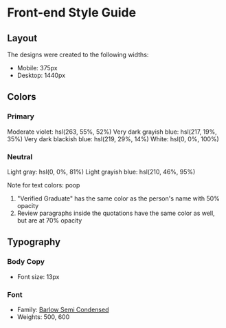 # Front-end Style Guide

## Layout

The designs were created to the following widths:

- Mobile: 375px
- Desktop: 1440px

## Colors

### Primary

Moderate violet: hsl(263, 55%, 52%)
Very dark grayish blue: hsl(217, 19%, 35%)
Very dark blackish blue: hsl(219, 29%, 14%)
White: hsl(0, 0%, 100%)

### Neutral

Light gray: hsl(0, 0%, 81%)
Light grayish blue: hsl(210, 46%, 95%)

Note for text colors: poop

1. "Verified Graduate" has the same color as the person's name with 50% opacity
2. Review paragraphs inside the quotations have the same color as well, but are at 70% opacity

## Typography

### Body Copy

- Font size: 13px

### Font

- Family: [Barlow Semi Condensed](https://fonts.google.com/specimen/Barlow+Semi+Condensed)
- Weights: 500, 600
